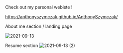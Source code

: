 Check out my personal webiste !


https://anthonyszymczak.github.io/AnthonySzymczak/

About me section / landing page

![2021-09-13](https://user-images.githubusercontent.com/81388435/133107361-5f8a10f4-2468-4798-baa8-75f26eeb8843.png)

Resume section
![2021-09-13 (2)](https://user-images.githubusercontent.com/81388435/133107534-d1175489-533d-413b-a170-86cc328f932c.png)
